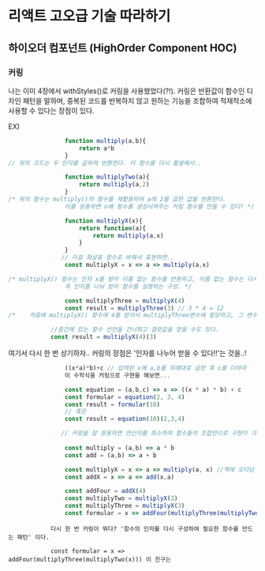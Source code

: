 # 리액트 고오급 기술 따라하기
## 하이오더 컴포넌트 (HighOrder Component HOC)
###  커링

나는 이미 4장에서 withStyles()로 커링을 사용했었다(?!).
커링은 반환값이 함수인 디자인 패턴을 말하며, 중복된 코드를 반복하지 않고 원하는 기능을 조합하여 적재적소에 사용할 수 있다는 장점이 있다.

EX)
```js
                function multiply(a,b){
                    return a*b
                }
// 위의 코드는 두 인자를 곱하여 반환한다. 이 함수를 다시 활용해서..

                function multiplyTwo(a){
                    return multiply(a,2)
                }
/* 위의 함수는 multiply()의 함수를 재활용하여 a에 2를 곱한 값을 반환한다.
                이를 응용하면 n배 함수를 생성시켜주는 커링 함수를 만들 수 있다! */

                function multiplyX(x){
                    return function(a){
                        return multiply(a,x)
                    }
                }
               // 이걸 화살표 함수로 바꿔서 표현하면..
                const multiplyX = x => a => multiply(a,x)

/* multiplyX() 함수는 인자 x를 받아 이름 없는 함수를 반환하고, 이름 없는 함수는 다시 인자 a를 받아 multply(a, x)를 실행한 값을 반환한다.
                즉 인자를 나눠 받아 함수를 실행하는 구성. */

                const multiplyThree = multiplyX(4)
                const result = multiplyThree(3) // 3 * 4 = 12
/*    처음에 multiplyX() 함수에 4를 받아서 multiplyThree변수에 할당하고, 그 변수에 들어있는 함수는 인자 a에 3을 받아서 multply(4, 3)을 실행한 값을 출력한다. */

            //중간에 있는 함수 선언을 건너뛰고 결괏값을 얻을 수도 있다.
            const result = multiplyX(4)(3)
```               
여기서 다시 한 번 상기하자..
커링의 장점은 '인자를 나누어 받을 수 있다!!'는 것을..!

``` js
                ((x*a)*b)+c // 입력된 x에 a,b를 차례대로 곱한 후 c를 더하라
                이 수학식을 커링으로 구현을 해보면...

                const equation = (a,b,c) => x => ((x * a) * b) + c
                const formular = equation(2, 3, 4)
                const result = formular(10) 
                // 혹은
                const result = equation(10)(2,3,4)

               // 커링을 잘 응용하면 연산자를 최소하여 함수들의 조합만으로 구현이 가능하다.
                
                const multiply = (a,b) => a * b
                const add = (a,b) => a + b

                const multiplyX = x => a => multiply(a, x) //책에 오타남
                const addX = x => a => add(x,a)

                const addFour = addX(4)
                const multiplyTwo = multiplyX(2)
                const multiplyThree = multiplyX(3)
                const formular = x => addFour(multiplyThree(multiplyTwo(x)))
```                
                다시 한 번 커링이 뭐다? '함수의 인자를 다시 구성하여 필요한 함수를 만드는 패턴' 이다.

                const formular = x => addFour(multiplyThree(multiplyTwo(x))) 이 친구는





                